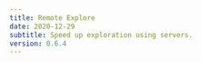 ```yaml
---
title: Remote Explore
date: 2020-12-29
subtitle: Speed up exploration using servers.
version: 0.6.4
---
```

